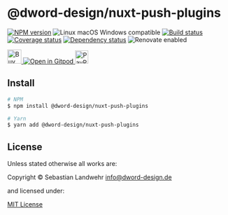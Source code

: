 <!-- TITLE/ -->
# @dword-design/nuxt-push-plugins
<!-- /TITLE -->

<!-- BADGES/ -->
[![NPM version](https://img.shields.io/npm/v/@dword-design/nuxt-push-plugins.svg)](https://npmjs.org/package/@dword-design/nuxt-push-plugins)
![Linux macOS Windows compatible](https://img.shields.io/badge/os-linux%20%7C%C2%A0macos%20%7C%C2%A0windows-blue)
[![Build status](https://img.shields.io/github/workflow/status/dword-design/nuxt-push-plugins/build)](https://github.com/dword-design/nuxt-push-plugins/actions)
[![Coverage status](https://img.shields.io/coveralls/dword-design/nuxt-push-plugins)](https://coveralls.io/github/dword-design/nuxt-push-plugins)
[![Dependency status](https://img.shields.io/david/dword-design/nuxt-push-plugins)](https://david-dm.org/dword-design/nuxt-push-plugins)
![Renovate enabled](https://img.shields.io/badge/renovate-enabled-brightgreen)

<a href="https://www.buymeacoffee.com/dword">
  <img
    src="https://www.buymeacoffee.com/assets/img/guidelines/download-assets-sm-2.svg"
    alt="Buy Me a Coffee"
    height="32"
  >
</a><a href="https://gitpod.io/#https://github.com/dword-design/nuxt-push-plugins">
  <img src="https://gitpod.io/button/open-in-gitpod.svg" alt="Open in Gitpod">
</a>
<a href="https://paypal.me/SebastianLandwehr">
  <img
    src="https://upload.wikimedia.org/wikipedia/commons/b/b5/PayPal.svg"
    alt="PayPal"
    height="30"
  >
</a>
<!-- /BADGES -->

<!-- DESCRIPTION/ -->

<!-- /DESCRIPTION -->

<!-- INSTALL/ -->
## Install

```bash
# NPM
$ npm install @dword-design/nuxt-push-plugins

# Yarn
$ yarn add @dword-design/nuxt-push-plugins
```
<!-- /INSTALL -->

<!-- LICENSE/ -->
## License

Unless stated otherwise all works are:

Copyright &copy; Sebastian Landwehr <info@dword-design.de>

and licensed under:

[MIT License](https://opensource.org/licenses/MIT)
<!-- /LICENSE -->
